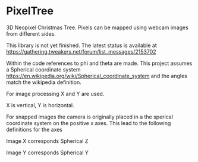 # PixelTree
3D Neopixel Christmas Tree. Pixels can be mapped using webcam images from different sides.

This library is not yet finished. The latest status is available at https://gathering.tweakers.net/forum/list_messages/2153702

Within the code references to phi and theta are made.
This project assumes a Spherical coordinate system https://en.wikipedia.org/wiki/Spherical_coordinate_system and the angles match the wikipedia definition.

For image processing X and Y are used.

X is vertical, Y is horizontal.

For snapped images the camera is originally placed in a the sperical coordinate system on the positive x axes. 
This lead to the following definitions for the axes

Image X corresponds Spherical Z

Image Y corresponds Spherical Y
